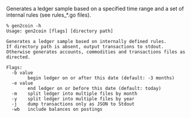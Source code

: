 Generates a ledger sample based on a specified time range and a set of internal rules (see rules\_\*.go files).

```
% gen2coin -h
Usage: gen2coin [flags] [directory path]

Generates a ledger sample based on internally defined rules.
If directory path is absent, output transactions to stdout.
Otherwise generates accounts, commodities and transactions files as directed.

Flags:
  -b value
        begin ledger on or after this date (default: -3 months)
  -e value
        end ledger on or before this date (default: today)
  -m    split ledger into multiple files by month
  -y    split ledger into multiple files by year
  -j    dump transactions only as JSON to Stdout
  -wb   include balances on postings
```
